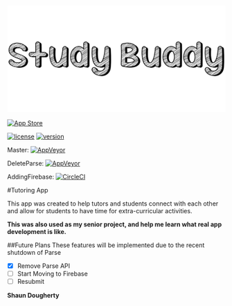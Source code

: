 ![Study Buddy](https://github.com/Shaunthehugo/Study-Buddy/blob/master/StudyBuddyTitle.png)

[![App Store](https://devimages.apple.com.edgekey.net/app-store/marketing/guidelines/images/badge-download-on-the-app-store.svg)](https://itunes.apple.com/us/app/study-buddy-messaging-app/id1112312221?ls=1&mt=8)

  [![license](https://img.shields.io/github/license/mashape/apistatus.svg?style=flat-square)]()  [![version](https://img.shields.io/badge/version-1.0-green.svg?style=flat-square)]()

Master: [![AppVeyor](https://img.shields.io/appveyor/ci/gruntjs/grunt.svg?style=flat-square)]()

DeleteParse: [![AppVeyor](https://img.shields.io/appveyor/ci/gruntjs/grunt.svg?style=flat-square)]()

AddingFirebase: [![CircleCI](https://img.shields.io/circleci/project/BrightFlair/PHP.Gt.svg?style=flat-square)]()


#Tutoring App

This app was created to help tutors and students connect with each other and allow for students to have time for extra-curricular activities.

**This was also used as my senior project, and help me learn what real app development is like.**

##Future Plans
These features will be implemented due to the recent shutdown of Parse

- [x] Remove Parse API
- [ ] Start Moving to Firebase
- [ ] Resubmit

**Shaun Dougherty**
